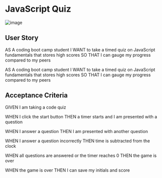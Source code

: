 # JavaScript Quiz
![image](https://user-images.githubusercontent.com/65581204/201505680-4755f03d-b034-4248-8bd7-2b5321621f09.png)

## User Story

AS A coding boot camp student
I WANT to take a timed quiz on JavaScript fundamentals that stores high scores
SO THAT I can gauge my progress compared to my peers

AS A coding boot camp student
I WANT to take a timed quiz on JavaScript fundamentals that stores high scores
SO THAT I can gauge my progress compared to my peers

## Acceptance Criteria

GIVEN I am taking a code quiz

WHEN I click the start button
THEN a timer starts and I am presented with a question

WHEN I answer a question
THEN I am presented with another question

WHEN I answer a question incorrectly
THEN time is subtracted from the clock

WHEN all questions are answered or the timer reaches 0
THEN the game is over

WHEN the game is over
THEN I can save my initials and score
